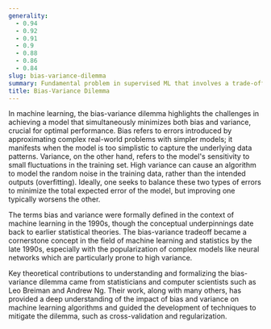 ```yaml
---
generality:
  - 0.94
  - 0.92
  - 0.91
  - 0.9
  - 0.88
  - 0.86
  - 0.84
slug: bias-variance-dilemma
summary: Fundamental problem in supervised ML that involves a trade-off between a model’s ability to minimize error due to bias and error due to variance.
title: Bias-Variance Dilemma
---
```


In machine learning, the bias-variance dilemma highlights the challenges in achieving a model that simultaneously minimizes both bias and variance, crucial for optimal performance. Bias refers to errors introduced by approximating complex real-world problems with simpler models; it manifests when the model is too simplistic to capture the underlying data patterns. Variance, on the other hand, refers to the model's sensitivity to small fluctuations in the training set. High variance can cause an algorithm to model the random noise in the training data, rather than the intended outputs (overfitting). Ideally, one seeks to balance these two types of errors to minimize the total expected error of the model, but improving one typically worsens the other.

The terms bias and variance were formally defined in the context of machine learning in the 1990s, though the conceptual underpinnings date back to earlier statistical theories. The bias-variance tradeoff became a cornerstone concept in the field of machine learning and statistics by the late 1990s, especially with the popularization of complex models like neural networks which are particularly prone to high variance.

Key theoretical contributions to understanding and formalizing the bias-variance dilemma came from statisticians and computer scientists such as Leo Breiman and Andrew Ng. Their work, along with many others, has provided a deep understanding of the impact of bias and variance on machine learning algorithms and guided the development of techniques to mitigate the dilemma, such as cross-validation and regularization.
